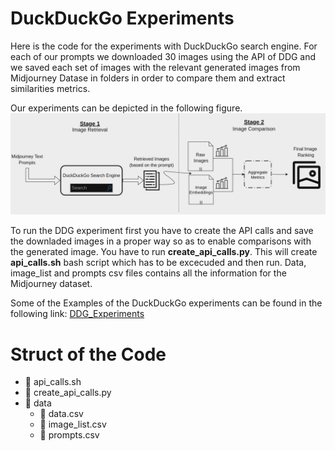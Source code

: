 # DuckDuckGo Experiments
Here is the code for the experiments with DuckDuckGo search engine.
For each of our prompts we downloaded 30 images using the API of DDG and we saved  each set of images with the relevant generated images from Midjourney Datase in folders in order to compare them and extract similarities metrics.

Our experiments can be depicted in the following figure.
![DDG Experiments](DDG_experiment/new_ddg_experiments.png)

To run the DDG experiment first you have to create the API calls and save the downladed images in a proper way so as to enable comparisons with the generated image. You have to run **create_api_calls.py**. This will create **api_calls.sh** bash script which has to be excecuded and then run. 
Data, image_list and prompts csv files contains all the information for the Midjourney dataset.

Some of the Examples of the DuckDuckGo experiments can be found in the following link:
[DDG_Experiments](https://drive.google.com/drive/folders/1K8A2fboCaXfwZyLH1Iu7LVgQy0hPnuzM?usp=sharing)

# Struct of the Code

<body>
    <ul>
    <li>
            <span class="file-icon">&#128196;</span>
            <span class="file-name">api_calls.sh</span>
    </li>
    <li>
            <span class="file-icon">&#128196;</span>
            <span class="file-name">create_api_calls.py</span>
   </li>
   <li>
            <span class="folder-icon">&#128193;</span>
            <span class="folder-name">data</span>
            <ul>
                <li>
                    <span class="file-icon">&#128196;</span>
                    <span class="file-name">data.csv</span>
                </li>
                <li>
                    <span class="file-icon">&#128196;</span>
                    <span class="file-name">image_list.csv</span>
                </li>
                <li>
                    <span class="file-icon">&#128196;</span>
                    <span class="file-name">prompts.csv</span>
                </li>
            </ul>
        </li>
    </ul>
</body>
</html>

